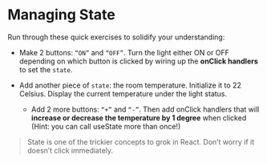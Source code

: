 # Managing State

Run through these quick exercises to solidify your understanding:

- Make 2 buttons: `“ON”` and `“OFF”`. Turn the light either ON or OFF depending on which button is clicked by wiring up the **onClick handlers** to set the `state`.

- Add another piece of `state`: the room temperature. Initialize it to 22 Celsius. Display the current temperature under the light status.

  - Add 2 more buttons: `“+”` and `“-”`. Then add onClick handlers that will **increase or decrease the temperature by 1 degree** when clicked (Hint: you can call useState more than once!)

> State is one of the trickier concepts to grok in React. Don’t worry if it doesn’t click immediately.
